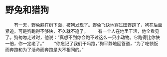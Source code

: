 # 野兔和猎狗
　　有一天，野兔躲在树下面，被狗发现了。野兔飞快地穿过田野跑了，狗在后面紧追。可是狗跑得不够快，不久就不追了。 
　　有一个人在地里干活，他全看见了。狗匆匆走过时，他说：“真想不到你会跑不过这么一只小动物。它跑得比你快一倍，你一定老了。” 
　　“你忘记了我们干吗跑，”狗平静地回答道，“为了吃顿饭而奔跑和为了活命而奔跑是大不相同的。”
 